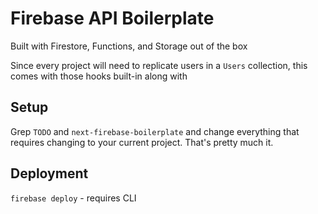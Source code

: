 # Firebase API Boilerplate

Built with Firestore, Functions, and Storage out of the box

Since every project will need to replicate users in a `Users` collection, this comes with those hooks built-in along with

## Setup

Grep `TODO` and `next-firebase-boilerplate` and change everything that requires changing to your current project. That's pretty much it.

## Deployment 

`firebase deploy` - requires CLI